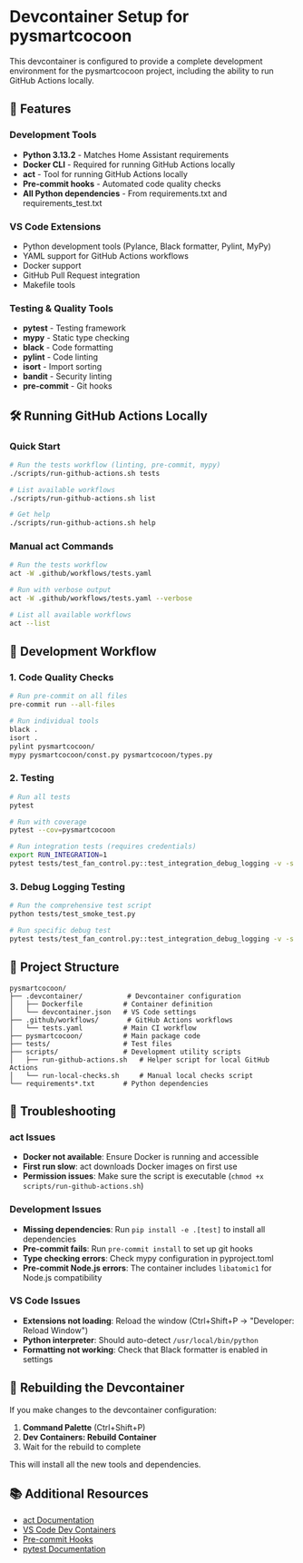 # Devcontainer Setup for pysmartcocoon

This devcontainer is configured to provide a complete development environment for the pysmartcocoon project, including the ability to run GitHub Actions locally.

## 🚀 Features

### Development Tools

- **Python 3.13.2** - Matches Home Assistant requirements
- **Docker CLI** - Required for running GitHub Actions locally
- **act** - Tool for running GitHub Actions locally
- **Pre-commit hooks** - Automated code quality checks
- **All Python dependencies** - From requirements.txt and requirements_test.txt

### VS Code Extensions

- Python development tools (Pylance, Black formatter, Pylint, MyPy)
- YAML support for GitHub Actions workflows
- Docker support
- GitHub Pull Request integration
- Makefile tools

### Testing & Quality Tools

- **pytest** - Testing framework
- **mypy** - Static type checking
- **black** - Code formatting
- **pylint** - Code linting
- **isort** - Import sorting
- **bandit** - Security linting
- **pre-commit** - Git hooks

## 🛠️ Running GitHub Actions Locally

### Quick Start

```bash
# Run the tests workflow (linting, pre-commit, mypy)
./scripts/run-github-actions.sh tests

# List available workflows
./scripts/run-github-actions.sh list

# Get help
./scripts/run-github-actions.sh help
```

### Manual act Commands

```bash
# Run the tests workflow
act -W .github/workflows/tests.yaml

# Run with verbose output
act -W .github/workflows/tests.yaml --verbose

# List all available workflows
act --list
```

## 🔧 Development Workflow

### 1. Code Quality Checks

```bash
# Run pre-commit on all files
pre-commit run --all-files

# Run individual tools
black .
isort .
pylint pysmartcocoon/
mypy pysmartcocoon/const.py pysmartcocoon/types.py
```

### 2. Testing

```bash
# Run all tests
pytest

# Run with coverage
pytest --cov=pysmartcocoon

# Run integration tests (requires credentials)
export RUN_INTEGRATION=1
pytest tests/test_fan_control.py::test_integration_debug_logging -v -s
```

### 3. Debug Logging Testing

```bash
# Run the comprehensive test script
python tests/test_smoke_test.py

# Run specific debug test
pytest tests/test_fan_control.py::test_integration_debug_logging -v -s
```

## 📁 Project Structure

```
pysmartcocoon/
├── .devcontainer/           # Devcontainer configuration
│   ├── Dockerfile          # Container definition
│   └── devcontainer.json   # VS Code settings
├── .github/workflows/       # GitHub Actions workflows
│   └── tests.yaml          # Main CI workflow
├── pysmartcocoon/          # Main package code
├── tests/                  # Test files
├── scripts/                # Development utility scripts
│   ├── run-github-actions.sh   # Helper script for local GitHub Actions
│   └── run-local-checks.sh     # Manual local checks script
└── requirements*.txt       # Python dependencies
```

## 🐛 Troubleshooting

### act Issues

- **Docker not available**: Ensure Docker is running and accessible
- **First run slow**: act downloads Docker images on first use
- **Permission issues**: Make sure the script is executable (`chmod +x scripts/run-github-actions.sh`)

### Development Issues

- **Missing dependencies**: Run `pip install -e .[test]` to install all dependencies
- **Pre-commit fails**: Run `pre-commit install` to set up git hooks
- **Type checking errors**: Check mypy configuration in pyproject.toml
- **Pre-commit Node.js errors**: The container includes `libatomic1` for Node.js compatibility

### VS Code Issues

- **Extensions not loading**: Reload the window (Ctrl+Shift+P → "Developer: Reload Window")
- **Python interpreter**: Should auto-detect `/usr/local/bin/python`
- **Formatting not working**: Check that Black formatter is enabled in settings

## 🔄 Rebuilding the Devcontainer

If you make changes to the devcontainer configuration:

1. **Command Palette** (Ctrl+Shift+P)
2. **Dev Containers: Rebuild Container**
3. Wait for the rebuild to complete

This will install all the new tools and dependencies.

## 📚 Additional Resources

- [act Documentation](https://github.com/nektos/act)
- [VS Code Dev Containers](https://code.visualstudio.com/docs/remote/containers)
- [Pre-commit Hooks](https://pre-commit.com/)
- [pytest Documentation](https://docs.pytest.org/)
